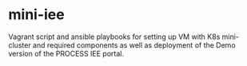 # mini-iee

Vagrant script and ansible playbooks for setting up VM with K8s mini-cluster and required components as well as deployment of the Demo version of the PROCESS IEE portal.
